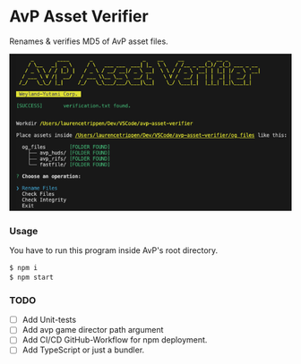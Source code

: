 # AvP Asset Verifier

Renames & verifies MD5 of AvP asset files. 

![Showcase Picture](showcase.png)

### Usage

You have to run this program inside AvP's root directory.

```bash
$ npm i
$ npm start
```

### TODO

- [ ] Add Unit-tests
- [ ] Add avp game director path argument
- [ ] Add CI/CD GitHub-Workflow for npm deployment.
- [ ] Add TypeScript or just a bundler.
